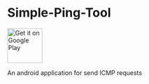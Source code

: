 # Simple-Ping-Tool
<a style="margin-bottom: 0;" href='https://play.google.com/store/apps/details?id=com.kantamori.simpleping'><img alt='Get it on Google Play' src='https://play.google.com/intl/en_us/badges/images/generic/en_badge_web_generic.png' height="80px"/></a>

An android application for send ICMP requests

